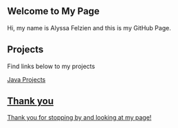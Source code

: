 <head>
  <title>Alyssa's Github</title>
  </head>


## Welcome to My Page

<p>Hi, my name is Alyssa Felzien and this is my GitHub Page.</p>






## Projects

<p>Find links below to my projects</p>
<pa><a href=https://www.alyssafelzien.github.io/javaprojects/>Java Projects</p>








## Thank you

Thank you for stopping by and looking at my page!

